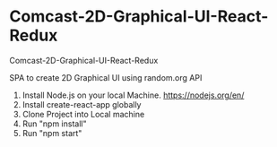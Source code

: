 # Comcast-2D-Graphical-UI-React-Redux
Comcast-2D-Graphical-UI-React-Redux

SPA to create 2D Graphical UI using random.org API
1.	Install Node.js on your local Machine.
https://nodejs.org/en/
2.	Install create-react-app globally
3.	Clone Project into Local machine
4.	Run "npm install"
5.	Run "npm start"

